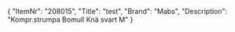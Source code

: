 {
  "ItemNr": "208015",
  "Title": "test",
  "Brand": "Mabs",
  "Description": "Kompr.strumpa Bomull Knä svart M"
}